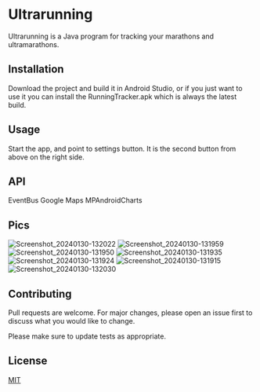 # Ultrarunning

Ultrarunning is a Java program for tracking your marathons and ultramarathons.

## Installation

Download the project and build it in Android Studio, or if you just want to use it
you can install the RunningTracker.apk which is always the latest build.

## Usage

Start the app, and point to settings button. 
It is the second button from above on the right side.

## API

EventBus
Google Maps
MPAndroidCharts

## Pics

![Screenshot_20240130-132022](https://github.com/bernd-roth/Ultrarunning/assets/1835491/ebf73914-81a4-40b1-8112-6d7638340357)
![Screenshot_20240130-131959](https://github.com/bernd-roth/Ultrarunning/assets/1835491/efed2152-d0f0-4905-a6de-4b9c6d5fcd8f)
![Screenshot_20240130-131950](https://github.com/bernd-roth/Ultrarunning/assets/1835491/40df5cf9-14b9-46c9-8f25-c1de824e3285)
![Screenshot_20240130-131935](https://github.com/bernd-roth/Ultrarunning/assets/1835491/a14650ba-62ea-4d54-a4ef-8d8aecf2ae30)
![Screenshot_20240130-131924](https://github.com/bernd-roth/Ultrarunning/assets/1835491/d907d5ca-d163-4dc3-bffe-40e660b0bcf8)
![Screenshot_20240130-131915](https://github.com/bernd-roth/Ultrarunning/assets/1835491/c7df8024-3fe5-42ad-bc83-3862d9ae66b3)
![Screenshot_20240130-132030](https://github.com/bernd-roth/Ultrarunning/assets/1835491/24ea4fca-6dae-43b8-b03b-bc5c06f308d9)


## Contributing

Pull requests are welcome. For major changes, please open an issue first
to discuss what you would like to change.

Please make sure to update tests as appropriate.

## License

[MIT](https://choosealicense.com/licenses/mit/)
